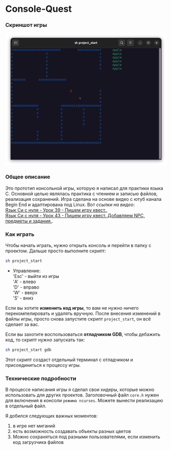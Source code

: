 # Console-Quest
### Скриншот игры

![screenshot](https://github.com/OtryvnoyKalendar/Console-Quest/blob/main/screenshots/screenshot%201.png)

### Общее описание
Это прототип консольной игры, которую я написал для практики языка C. Основной целью являлась практика с чтением и записью файлов, реализация сохранений. Игра сделана на основе видео с ютуб канала Begin End и адаптирована под Linux. Вот *ссылки на видео*:  
[Язык Си с нуля - Урок 39 - Пишем игру квест.](https://www.youtube.com/watch?v=jucHXihq1Xs&list=PLBOPkQsFLCR2DWRY74L03FmbRtz_Yy73_&index=40),  
[Язык Си с нуля - Урок 43 - Пишем игру квест. Добавляем NPC, предметы и задания.](https://www.youtube.com/watch?v=9YGPJM1cWC8&list=PLBOPkQsFLCR2DWRY74L03FmbRtz_Yy73_&index=44).

### Как играть
Чтобы начать играть, нужно открыть консоль и перейти в папку с проектом. Дальше просто выполните скрипт:
```sh
sh project_start
```

- Управление:  
'Esc' - выйти из игры  
'A' - влево  
'D' - вправо  
'W' - вверх  
'S' - вниз  

Если вы хотите **изменить код игры**, то вам не нужно ничего перекомпелировать и удалять вручную. После внесения изменений в файлы игры, просто снова запустите скрипт `project_start`, он всё сделает за вас.

Если вы захотите воспользоваться **отладчиком GDB**, чтобы дебажить код, то скрипт нужно запускать так:
```sh
sh project_start gdb
```
Этот скрипт создаст отдельный терминал с отладчиком и присоединиться к процессу игры.

### Технические подробности
В процессе написания игры я сделал свои хидеры, которые можно использовать для других проектов. Заголовочный файл `core.h` нужен для включения в консоли `режима ncurses`. Можете вынести реализацию в отдельный файл.

Я добился следующих важных моментов:
1. в игре нет миганий
2. есть возможность создавать объекты разных цветов
3. Можно сохраняться под разными пользователями, если изменить код загрузчика файлов
